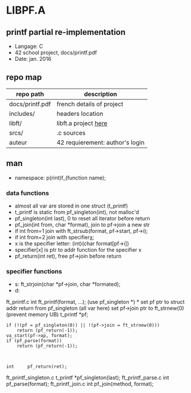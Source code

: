 # LIBPF.A
## printf partial re-implementation
- Langage: C
- 42 school project, docs/printf.pdf
- Date: jan. 2016

## repo map
| repo path | description |
| ------------- | ------------- |
| docs/printf.pdf	 | french details of project	 |
| includes/			 | headers location						 |
| libft/				 | libft.a project <a href="https://github.com/nesthub/c_libft" target="_blank">here</a>	 |
| srcs/				 | .c sources							 |
| auteur				 | 42 requierement: author's login	 |

## man
- namespace: p(rint)f_(function name);

### data functions
- almost all var are stored in one struct (t_printf)
- t_printf is static from pf_singleton(int), not malloc'd
- pf_singleton(int last), 0 to reset all iterator before return
- pf_join(int from, char *format), join to pf->join a new str
- if int from=1 join with ft_strsub(format, pf->start, pf->i);
- if int from=2 join with specifier[x]();
- x is the specifier letter: (int)(char format[pf->i])
- specifier[x] is ptr to addr function for the specifier x
- pf_return(int ret), free pf->join before return

### specifier functions
- s: ft_strjoin(char *pf->join, char *formated);
- d:

ft_printf.c
	int		ft_printf(format, ...); (use pf_singleton *)
	  * set pf ptr to struct addr return from pf_singleton (all var here)
		set pf->join ptr to ft_strnew(0) (prevent memory UB)
	t_printf	*pf;

	if (!(pf = pf_singleton(0)) || !(pf->join = ft_strnew(0)))
		return (pf_return(-1));
	va_start(pf->ap, format);
	if (pf_parse(format))
		return (pf_return(-1));



	int		pf_return(ret);
ft_printf_singleton.c
	t_printf	*pf_singleton(last);
ft_printf_parse.c
int			pf_parse(format);
ft_printf_join.c
int			pf_join(method, format);
